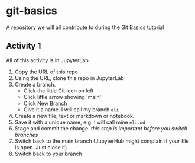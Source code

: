 # git-basics
A repository we will all contribute to during the Git Basics tutorial

## Activity 1

All of this activity is in JupyterLab

1. Copy the URL of this repo
2. Using the URL, clone this repo in JupyterLab
3. Create a branch. 
    * Click the little Git icon on left
    * Click little arrow showing 'main'
    * Click New Branch
    * Give it a name. I will call my branch `eli`
4. Create a new file, text or markdown or notebook.
5. Save it with a unique name, e.g. I will call mine `eli.md`
6. Stage and commit the change. *this step is important before you switch branches*
7. Switch back to the main branch (JupyterHub might complain if your file is open. Just close it)
8. Switch back to your branch




